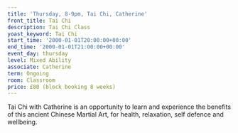 ```yaml
---
title: 'Thursday, 8-9pm, Tai Chi, Catherine'
front_title: Tai Chi
description: Tai Chi Class
yoast_keyword: Tai Chi
start_time: '2000-01-01T20:00:00+00:00'
end_time: '2000-01-01T21:00:00+00:00'
event_day: thursday
level: Mixed Ability
associate: Catherine
term: Ongoing
room: Classroom
price: £80 (block booking 8 weeks)
---
```


Tai Chi with Catherine is an opportunity to learn and experience the benefits of this ancient Chinese Martial Art, for health, relaxation, self defence and wellbeing. 
